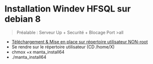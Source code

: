 # Installation Windev HFSQL sur debian 8

> Préalable : Serveur Up + Securité + Blocage Port >all

* [Téléchargement & Mise en place sur répertoire utilisateur NON-root](https://www.pcsoft.fr/st/telec/index.html)
* Se rendre sur le répertoire utilisateur (CD /home/X)
* chmox +x manta_install64
* ./manta_install64

